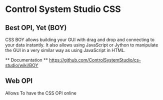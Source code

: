 # Control System Studio CSS


## Best OPI, Yet (BOY)
CSS BOY allows building your GUI with drag and drop and connecting to your data instantly. It also allows using JavaScript or Jython to manipulate the GUI in a very similar way as using JavaScript in HTML.

** Documentation ** https://github.com/ControlSystemStudio/cs-studio/wiki/BOY


## Web OPI
Allows To have the CSS OPI online
